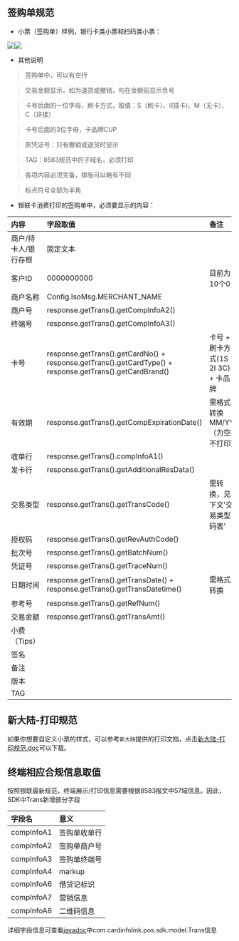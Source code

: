 
## **签购单规范**

* 小票（签购单）样例，银行卡类小票和扫码类小票：

![](../img/slip.png)![](../img/slipqr.png)

* 其他说明

> 签购单中，可以有空行

> 交易金额显示，如为退货或撤销，均在金额前显示负号

> 卡号后面的一位字母，刷卡方式，取值：S（刷卡）、I(插卡)、M（无卡）、C（非接）

> 卡号后面的3位字母，卡品牌CUP

> 原凭证号：只有撤销或退货时显示

> TAG：8583规范中的子域名，必须打印

> 各项内容必须完备，排版可以略有不同

> 标点符号全部为半角

* 银联卡消费打印的签购单中，必须要显示的内容：

| 内容 | 字段取值 | 备注 |
|:--|:--|:--|
| 商户/持卡人/银行存根 | 固定文本 | |
| 客户ID | 0000000000 | 目前为10个0 |
| 商户名称 | Config.IsoMsg.MERCHANT_NAME | |
| 商户号 | response.getTrans().getCompInfoA2() | |
| 终端号 | response.getTrans().getCompInfoA3() | |
| 卡号 | response.getTrans().getCardNo() + response.getTrans().getCardType() + response.getTrans().getCardBrand() | 卡号 + 刷卡方式(1S 2I 3C) + 卡品牌 |
| 有效期 | response.getTrans().getCompExpirationDate() | 需格式转换 MM/YY （为空不打印） |
| 收单行 | response.getTrans().compInfoA1() | |
| 发卡行 | response.getTrans().getAdditionalResData() | |
| 交易类型 | response.getTrans().getTransCode() | 需转换，见下文'交易类型码表' |
| 授权码 | response.getTrans().getRevAuthCode() | |
| 批次号 | response.getTrans().getBatchNum() | |
| 凭证号 | response.getTrans().getTraceNum() | |
| 日期时间 | response.getTrans().getTransDate() + response.getTrans().getTransDatetime() | 需格式转换 |
| 参考号 | response.getTrans().getRefNum() | |
| 交易金额 | response.getTrans().getTransAmt() | |
| 小费（Tips）| | |
| 签名 | | |
| 备注 | | |
| 版本 | | |
| TAG | | |

## **新大陆-打印规范**

如果你想要自定义小票的样式，可以参考`新大陆`提供的打印文档，点击[新大陆-打印规范.doc](http://download.cardinfolink.net/doc/新大陆-打印规范.doc)可以下载。

## **终端相应合规信息取值**

按照银联最新规范，终端展示/打印信息需要根据8583报文中57域信息。因此，SDK中Trans新增部分字段


|字段名|意义|
|:--|:--|
| compInfoA1 | 签购单收单行 |
| compInfoA2 |签购单商户号 |
| compInfoA3 |签购单终端号|
| compInfoA4 |markup|
| compInfoA6 |借贷记标识|
| compInfoA7 |营销信息|
| compInfoA8 |二维码信息|

详细字段信息可查看[javadoc](../documentation/sdkapi/javadoc/)中com.cardinfolink.pos.sdk.model.Trans信息


